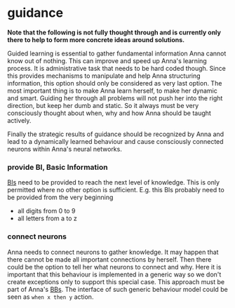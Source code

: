 # guidance
**Note that the following is not fully thought through and is currently only
there to help to form more concrete ideas around solutions.**

Guided learning is essential to gather fundamental information Anna cannot know
out of nothing. This can improve and speed up Anna's learning process. It is
administrative task that needs to be hard coded though. Since this provides
mechanisms to manipulate and help Anna structuring information, this option
should only be considered as very last option. The most important thing is to
make Anna learn herself, to make her dynamic and smart. Guiding her through all
problems will not push her into the right direction, but keep her dumb and
static. So it always must be very consciously thought about when, why and how
Anna should be taught actively.

Finally the strategic results of guidance should be recognized by Anna and lead
to a dynamically learned behaviour and cause consciously connected neurons within
Anna's neural networks.

### provide BI, Basic Information
[BIs](/doc/concept/clg.md#bi-basic-information) need to be provided to reach
the next level of knowledge. This is only permitted where no other option is
sufficient. E.g. this BIs probably need to be provided from the very beginning
- all digits from 0 to 9
- all letters from a to z

### connect neurons
Anna needs to connect neurons to gather knowledge. It may happen that there
cannot be made all important connections by herself. Then there could be the
option to tell her what neurons to connect and why. Here it is important that
this behaviour is implemented in a generic way so we don't create exceptions
only to support this special case. This approach must be part of Anna's
[BBs](/doc/concept/clg.md#bb-basic-behaviour). The interface of such generic
behaviour model could be seen as `when x then y` action.
